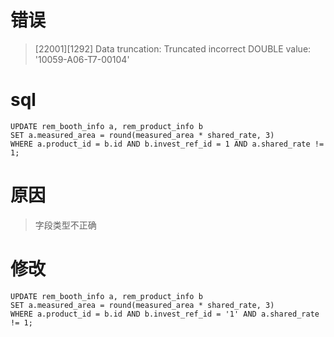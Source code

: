 # 错误
> [22001][1292] Data truncation: Truncated incorrect DOUBLE value: '10059-A06-T7-00104'

# sql
````aidl
UPDATE rem_booth_info a, rem_product_info b
SET a.measured_area = round(measured_area * shared_rate, 3)
WHERE a.product_id = b.id AND b.invest_ref_id = 1 AND a.shared_rate != 1;
````

# 原因
> 字段类型不正确

# 修改
```aidl
UPDATE rem_booth_info a, rem_product_info b
SET a.measured_area = round(measured_area * shared_rate, 3)
WHERE a.product_id = b.id AND b.invest_ref_id = '1' AND a.shared_rate != 1;
```